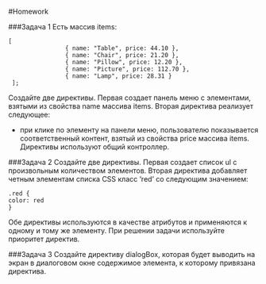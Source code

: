 ﻿#Homework 

###Задача 1 
Есть массив items: 
```
[
                { name: "Table", price: 44.10 },
                { name: "Chair", price: 21.20 },
                { name: "Pillow", price: 12.20 },
                { name: "Picture", price: 112.70 },
                { name: "Lamp", price: 28.31 }
 ]; 
```
Создайте две директивы. Первая создает панель меню с элементами, взятыми из свойства name массива items. 
Вторая директива реализует следующее: 
* при клике по элементу на панели меню, пользователю показывается соответственный контент, взятый из свойства price массива items. 
Директивы используют общий контроллер. 

###Задача 2 
Создайте две директивы. Первая создает список ul с произвольным количеством элементов. 
Вторая директива добавляет четным элементам списка CSS класс ‘red’ со следующим значением: 
```
.red {
color: red
}
```
Обе директивы используются в качестве атрибутов и применяются к одному и тому же элементу. При решении задачи используйте приоритет директив.

###Задача 3 
 Создайте директиву dialogBox, которая будет выводить на экран в диалоговом окне содержимое элемента, к которому привязана директива. 
